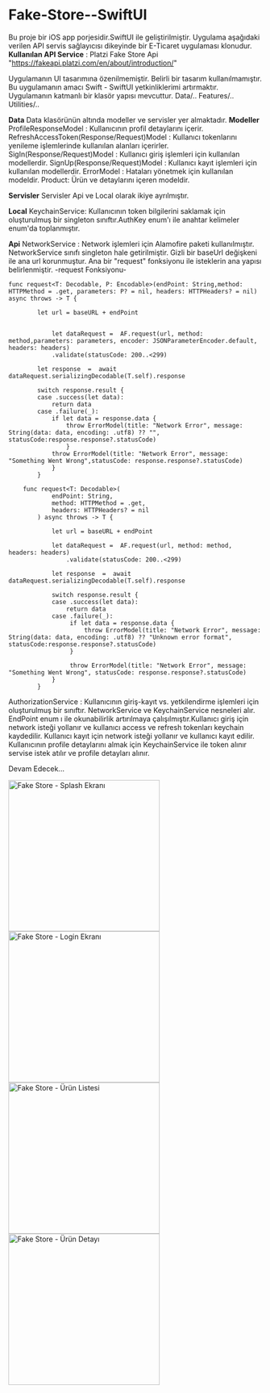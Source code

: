 # Fake-Store--SwiftUI
Bu proje bir iOS app porjesidir.SwiftUI ile geliştirilmiştir. Uygulama aşağıdaki verilen API servis sağlayıcısı dikeyinde bir E-Ticaret uygulaması klonudur.
**Kullanılan API Service** : Platzi Fake Store Api "https://fakeapi.platzi.com/en/about/introduction/"

Uygulamanın UI tasarımına özenilmemiştir. Belirli bir tasarım kullanılmamıştır. Bu uygulamanın amacı Swift - SwiftUI yetkinliklerimi artırmaktır.
Uygulamanın katmanlı bir klasör yapısı mevcuttur.
Data/..
Features/..
Utilities/..

**Data**
Data klasörünün altında modeller ve servisler yer almaktadır.
**Modeller**
ProfileResponseModel : Kullanıcının profil detaylarını içerir.
RefreshAccessToken(Response/Request)Model : Kullanıcı tokenlarını yenileme işlemlerinde kullanılan alanları içerirler.
SigIn(Response/Request)Model : Kullanıcı giriş işlemleri için kullanılan modellerdir.
SignUp(Response/Request)Model : Kullanıcı kayıt işlemleri için kullanılan modellerdir. 
ErrorModel : Hataları yönetmek için kullanılan modeldir.
Product: Ürün ve detaylarını içeren modeldir.

**Servisler**
Servisler Api ve Local olarak ikiye ayrılmıştır.

**Local**
KeychainService: Kullanıcının token bilgilerini saklamak için oluşturulmuş bir singleton sınıftır.AuthKey enum'ı ile anahtar kelimeler enum'da toplanmıştır.

**Api**
NetworkService :
Network işlemleri için Alamofire paketi kullanılmıştır. NetworkService sınıfı singleton hale getirilmiştir. Gizli bir baseUrl değişkeni ile  ana url korunmuştur.
Ana bir "request" fonksiyonu ile isteklerin ana yapısı belirlenmiştir.
-request Fonksiyonu-

```
func request<T: Decodable, P: Encodable>(endPoint: String,method: HTTPMethod = .get, parameters: P? = nil, headers: HTTPHeaders? = nil) async throws -> T {   
        
        let url = baseURL + endPoint
       
          
            let dataRequest =  AF.request(url, method: method,parameters: parameters, encoder: JSONParameterEncoder.default, headers: headers)
            .validate(statusCode: 200..<299)
        
        let response  =  await dataRequest.serializingDecodable(T.self).response
       
        switch response.result {
        case .success(let data):
            return data
        case .failure(_):
            if let data = response.data {
                throw ErrorModel(title: "Network Error", message: String(data: data, encoding: .utf8) ?? "", statusCode:response.response?.statusCode)
                }
            throw ErrorModel(title: "Network Error", message: "Something Went Wrong",statusCode: response.response?.statusCode)
            }
        }
    
    func request<T: Decodable>(
            endPoint: String,
            method: HTTPMethod = .get,
            headers: HTTPHeaders? = nil
        ) async throws -> T {

            let url = baseURL + endPoint
            
            let dataRequest =  AF.request(url, method: method, headers: headers)
                .validate(statusCode: 200..<299)
         
            let response  =  await dataRequest.serializingDecodable(T.self).response
        
            switch response.result {
            case .success(let data):
                return data
            case .failure(_):
                 if let data = response.data {
                     throw ErrorModel(title: "Network Error", message: String(data: data, encoding: .utf8) ?? "Unknown error format", statusCode:response.response?.statusCode)
                 }

                 throw ErrorModel(title: "Network Error", message: "Something Went Wrong", statusCode: response.response?.statusCode)
            }
        }
```

AuthorizationService : Kullanıcının giriş-kayıt vs. yetkilendirme işlemleri için oluşturulmuş bir sınıftır. NetworkService ve KeychainService nesneleri alır. EndPoint enum ı ile okunabilirlik artırılmaya çalışılmıştır.Kullanıcı giriş için network isteği yollanır ve kullanıcı access ve refresh tokenları keychain kaydedilir.
Kullanıcı kayıt için network isteği yollanır ve kullanıcı kayıt edilir. Kullanıcının profile detaylarını almak için KeychainService ile token alınır servise istek atılır  ve profile detayları alınır.

Devam Edecek...


 

  




<img src="https://github.com/user-attachments/assets/dad469f0-37ab-4787-a8c2-7f420a804c3e" width="300" alt="Fake Store - Splash Ekranı">
<img src="https://github.com/user-attachments/assets/dd972a95-a157-4813-a382-7535d8ad3b9f" width="300" alt="Fake Store - Login Ekranı">
<img src="https://github.com/user-attachments/assets/36f1f702-a766-488b-9a5e-747289817933" width="300" alt="Fake Store - Ürün Listesi">
<img src="https://github.com/user-attachments/assets/bf8ce107-7bb9-4d7e-a11f-645a7a8a2da8" width="300" alt="Fake Store - Ürün Detayı">
